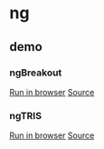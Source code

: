 ﻿# ng

## demo

### ngBreakout

[Run in browser](./demo/breakout/ng.html)
[Source](./demo/breakout/main.cpp)


### ngTRIS

[Run in browser](./demo/tetris/ng.html)
[Source](./demo/tetris/main.cpp)
